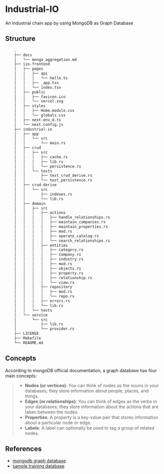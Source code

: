 # Industrial-IO

An industrial chain app by using MongoDB as Graph Database

## Structure

```txt
    .
    ├── docs
    │   └── mongo_aggregation.md
    ├── iio-frontend
    │   ├── pages
    │   │   ├── api
    │   │   │   └── hello.ts
    │   │   ├── _app.tsx
    │   │   └── index.tsx
    │   ├── public
    │   │   ├── favicon.ico
    │   │   └── vercel.svg
    │   ├── styles
    │   │   ├── Home.module.css
    │   │   └── globals.css
    │   ├── next-env.d.ts
    │   └── next.config.js
    ├── industrial-io
    │   ├── app
    │   │   └── src
    │   │       └── main.rs
    │   ├── crud
    │   │   ├── src
    │   │   │   ├── cache.rs
    │   │   │   ├── lib.rs
    │   │   │   └── persistence.rs
    │   │   └── tests
    │   │       ├── test_crud_derive.rs
    │   │       └── test_persistence.rs
    │   ├── crud-derive
    │   │   └── src
    │   │       ├── indexes.rs
    │   │       └── lib.rs
    │   ├── domain
    │   │   ├── src
    │   │   │   ├── actions
    │   │   │   │   ├── handle_relationships.rs
    │   │   │   │   ├── maintain_companies.rs
    │   │   │   │   ├── maintain_properties.rs
    │   │   │   │   ├── mod.rs
    │   │   │   │   ├── operate_catalog.rs
    │   │   │   │   └── search_relationships.rs
    │   │   │   ├── entities
    │   │   │   │   ├── category.rs
    │   │   │   │   ├── company.rs
    │   │   │   │   ├── industry.rs
    │   │   │   │   ├── mod.rs
    │   │   │   │   ├── objects.rs
    │   │   │   │   ├── property.rs
    │   │   │   │   ├── relationship.rs
    │   │   │   │   └── view.rs
    │   │   │   ├── repository
    │   │   │   │   ├── mod.rs
    │   │   │   │   └── repo.rs
    │   │   │   ├── errors.rs
    │   │   │   └── lib.rs
    │   │   └── tests
    │   └── service
    │       └── src
    │           ├── lib.rs
    │           └── provider.rs
    ├── LICENSE
    ├── Makefile
    └── README.md

```

## Concepts

According to mongoDB official documentation, a graph database has four main concepts:

> - **Nodes (or vertices)**: You can think of nodes as the nouns in your databases; they store information about people, places, and things.
> - **Edges (or relationships)**: You can think of edges as the verbs in your databases; they store information about the actions that are taken between the nodes.
> - **Properties**: A property is a key-value pair that stores information about a particular node or edge.
> - **Labels**: A label can optionally be used to tag a group of related nodes.

## References

- [mongodb graph database](https://www.mongodb.com/databases/mongodb-graph-database)
- [sample training database](https://docs.atlas.mongodb.com/sample-data/sample-training/#std-label-training-routes)
